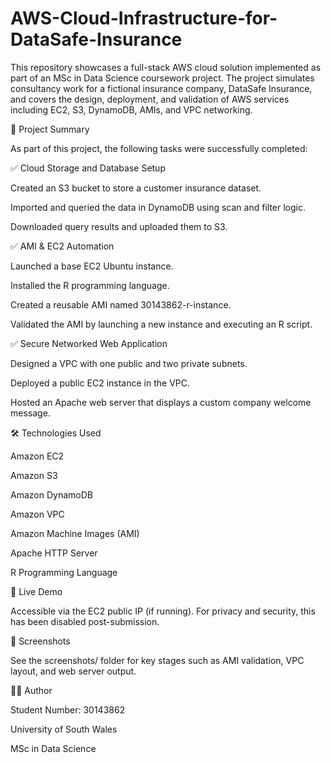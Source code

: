 # AWS-Cloud-Infrastructure-for-DataSafe-Insurance
This repository showcases a full-stack AWS cloud solution implemented as part of an MSc in Data Science coursework project. The project simulates consultancy work for a fictional insurance company, DataSafe Insurance, and covers the design, deployment, and validation of AWS services including EC2, S3, DynamoDB, AMIs, and VPC networking.


🧠 Project Summary

As part of this project, the following tasks were successfully completed:



✅ Cloud Storage and Database Setup

Created an S3 bucket to store a customer insurance dataset.

Imported and queried the data in DynamoDB using scan and filter logic.

Downloaded query results and uploaded them to S3.



✅ AMI & EC2 Automation

Launched a base EC2 Ubuntu instance.

Installed the R programming language.

Created a reusable AMI named 30143862-r-instance.

Validated the AMI by launching a new instance and executing an R script.

✅ Secure Networked Web Application

Designed a VPC with one public and two private subnets.

Deployed a public EC2 instance in the VPC.

Hosted an Apache web server that displays a custom company welcome message.



🛠️ Technologies Used

Amazon EC2

Amazon S3

Amazon DynamoDB

Amazon VPC

Amazon Machine Images (AMI)

Apache HTTP Server

R Programming Language



🔗 Live Demo

Accessible via the EC2 public IP (if running). For privacy and security, this has been disabled post-submission.



📸 Screenshots

See the screenshots/ folder for key stages such as AMI validation, VPC layout, and web server output.



👨‍🎓 Author

Student Number: 30143862

University of South Wales

MSc in Data Science


